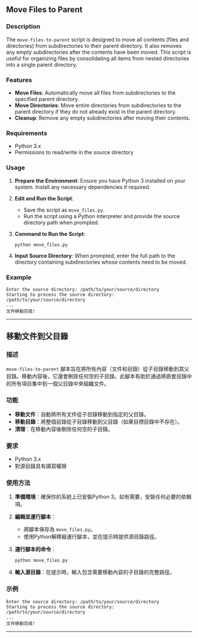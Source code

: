 ## Move Files to Parent

### Description

The `move-files-to-parent` script is designed to move all contents (files and directories) from subdirectories to their parent directory. It also removes any empty subdirectories after the contents have been moved. This script is useful for organizing files by consolidating all items from nested directories into a single parent directory.

### Features

- **Move Files**: Automatically move all files from subdirectories to the specified parent directory.
- **Move Directories**: Move entire directories from subdirectories to the parent directory if they do not already exist in the parent directory.
- **Cleanup**: Remove any empty subdirectories after moving their contents.

### Requirements

- Python 3.x
- Permissions to read/write in the source directory

### Usage

1. **Prepare the Environment**: Ensure you have Python 3 installed on your system. Install any necessary dependencies if required.

2. **Edit and Run the Script**:
    - Save the script as `move_files.py`.
    - Run the script using a Python interpreter and provide the source directory path when prompted.

3. **Command to Run the Script**:
    ```shell
    python move_files.py
    ```

4. **Input Source Directory**: When prompted, enter the full path to the directory containing subdirectories whose contents need to be moved.

### Example

```shell
Enter the source directory: /path/to/your/source/directory
Starting to process the source directory: /path/to/your/source/directory
...
文件移動完成!
```



---

## 移動文件到父目錄

### 描述

`move-files-to-parent` 腳本旨在將所有內容（文件和目錄）從子目錄移動到其父目錄。移動內容後，它還會刪除任何空的子目錄。此腳本有助於通過將嵌套目錄中的所有項目集中到一個父目錄中來組織文件。

### 功能

- **移動文件**：自動將所有文件從子目錄移動到指定的父目錄。
- **移動目錄**：將整個目錄從子目錄移動到父目錄（如果目標目錄中不存在）。
- **清理**：在移動內容後刪除任何空的子目錄。

### 要求

- Python 3.x
- 對源目錄具有讀寫權限

### 使用方法

1. **準備環境**：確保你的系統上已安裝Python 3。如有需要，安裝任何必要的依賴項。

2. **編輯並運行腳本**：
    - 將腳本保存為 `move_files.py`。
    - 使用Python解釋器運行腳本，並在提示時提供源目錄路徑。

3. **運行腳本的命令**：
    ```shell
    python move_files.py
    ```

4. **輸入源目錄**：在提示時，輸入包含需要移動內容的子目錄的完整路徑。

### 示例

```shell
Enter the source directory: /path/to/your/source/directory
Starting to process the source directory: /path/to/your/source/directory
...
文件移動完成!
```



---
